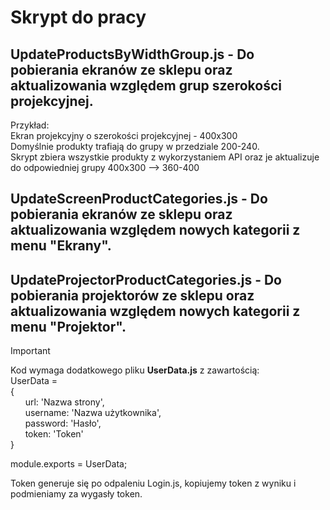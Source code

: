 # Skrypt do pracy

## UpdateProductsByWidthGroup.js - Do pobierania ekranów ze sklepu oraz aktualizowania względem grup szerokości projekcyjnej.

Przykład:<br />
Ekran projekcyjny o szerokości projekcyjnej - 400x300<br />
Domyślnie produkty trafiają do grupy w przedziale 200-240.<br />
Skrypt zbiera wszystkie produkty z wykorzystaniem API oraz je aktualizuje do odpowiedniej grupy 400x300 --> 360-400

## UpdateScreenProductCategories.js - Do pobierania ekranów ze sklepu oraz aktualizowania względem nowych kategorii z menu "Ekrany".

## UpdateProjectorProductCategories.js - Do pobierania projektorów ze sklepu oraz aktualizowania względem nowych kategorii z menu "Projektor".

>[!IMPORTANT]
>Kod wymaga dodatkowego pliku **UserData.js** z zawartością:<br />
>UserData =<br />
>{<br />
>    &nbsp; &nbsp; &nbsp; url: 'Nazwa strony',<br />
>    &nbsp; &nbsp; &nbsp; username: 'Nazwa użytkownika',<br />
>    &nbsp; &nbsp; &nbsp; password: 'Hasło',<br />
>    &nbsp; &nbsp; &nbsp; token: 'Token'<br />
>}<br />
>
>module.exports = UserData;

Token generuje się po odpaleniu Login.js, kopiujemy token z wyniku i podmieniamy za wygasły token.
